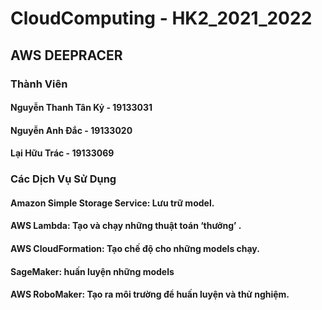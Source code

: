 # CloudComputing - HK2_2021_2022
## AWS DEEPRACER
### Thành Viên
#### Nguyễn Thanh Tân Kỷ - 19133031
#### Nguyễn Anh Đắc - 19133020
#### Lại Hữu Trác - 19133069
### Các Dịch Vụ Sử Dụng
#### Amazon Simple Storage Service: Lưu trữ model.
#### AWS Lambda: Tạo và chạy những thuật toán ‘thưởng’ .
#### AWS CloudFormation: Tạo chế độ cho những models chạy.
#### SageMaker: huấn luyện những models
#### AWS RoboMaker: Tạo ra môi trường để huấn luyện và thử nghiệm.


